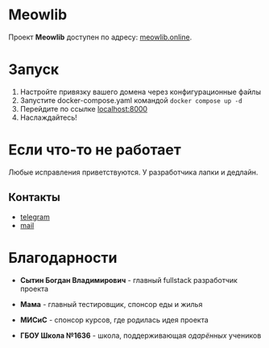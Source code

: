 # Meowlib

Проект **Meowlib** доступен по адресу: [meowlib.online](https://meowlib.online).

# Запуск

1. Настройте привязку вашего домена через конфигурационные файлы
2. Запустите docker-compose.yaml командой `docker compose up -d`
3. Перейдите по ссылке [localhost:8000](http://localhost:8000)
4. Наслаждайтесь!

# Если что-то не работает

Любые исправления приветствуются. У разработчика лапки и дедлайн.

## Контакты

- [telegram](https://t.me/TODYASs)
- [mail](bogdansytin@duck.com)

# Благодарности

- **Сытин Богдан Владимирович** - главный fullstack разработчик проекта
- **Мама** - главный тестировщик, спонсор еды и жилья

- **МИСиС** - спонсор курсов, где родилась идея проекта
- **ГБОУ Школа №1636** - школа, поддерживающая _одарённых_ учеников
